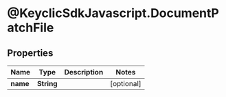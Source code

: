 # @KeyclicSdkJavascript.DocumentPatchFile

## Properties
Name | Type | Description | Notes
------------ | ------------- | ------------- | -------------
**name** | **String** |  | [optional] 


